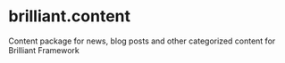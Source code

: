 # brilliant.content
Content package for news, blog posts and other categorized content for Brilliant Framework
